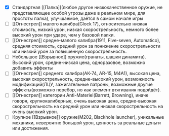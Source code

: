 - [x] Стандартная [[Палка]](любое другое низкокачественное оружие, не представляющее особой угрозы даже в реальном мире, для простоты палка), улучшаемое, даётся в самом начале игры
- [ ] [[Огнестрел]] малого калибра(Glock 17), относительно низкая стоимость, низкий урон, низкая скорострельность, немного более высокий урон при ударе, чем у базовой палки. 
- [ ] [[Огнестрел]] средне-малого калибра(1911, Five-seven, Automatico), средняя стоимость, средний урон за понижение скорострельности или низкий урон за повышенную скорострельность.
- [ ] Небольшое [[Взрывное]] оружие(гранаты, шашки динамита). Высокий урон, средне-низкая цена, одноразовое, возможно добавить эффекты
- [ ] [[Огнестрел]] среднего калибра(АК-74, AR-15, М4А1), высокая цена, высокая скорострельность, средне-высокий урон, возможность модификаций(ЛЦУ, зажигательные патроны, возможные другие эффекты(возможно перебор, но как элемент втягивания подойдёт).
- [ ] [[Огнестрел]] категории Anti-Materiel(Barrett, Browning), иначе говоря, крупнокалиберные, очень высокая цена, средне-высокая скорострельность на средний урон или низкая скорострельность на очень высокий урон.
- [ ] Крупное [[Взрывное]] оружие(M202, Blackhole launcher), уникальные механики, невероятно большой урон, ценность за реальные деньги или достижения.
